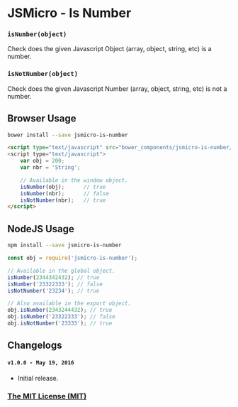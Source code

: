 # JSMicro - Is Number

### **`isNumber(object)`**

Check does the given Javascript Object (array, object, string, etc) is a number.

### **`isNotNumber(object)`**

Check does the given Javascript Number (array, object, string, etc) is not a number.

## Browser Usage

```bash
bower install --save jsmicro-is-number
```

```html
<script type="text/javascript" src="bower_components/jsmicro-is-number/index.js">
<script type="text/javascript">
    var obj = 200;
    var nbr = 'String';

    // Available in the window object.
    isNumber(obj);      // true
    isNumber(nbr);      // false
    isNotNumber(nbr);   // true
</script>
```

## NodeJS Usage

```bash
npm install --save jsmicro-is-number
```

```js
const obj = require('jsmicro-is-number');

// Available in the global object.
isNumber(2344342432); // true
isNumber('23322333'); // false
isNotNumber('23234'); // true

// Also available in the export object.
obj.isNumber(2343244432); // true
obj.isNumber('23322333'); // false
obj.isNotNumber('23333'); // true
```

## Changelogs

#### **`v1.0.0 - May 19, 2016`**

* Initial release.

### [The MIT License (MIT)](https://mahdaen.mit-license.org/)
